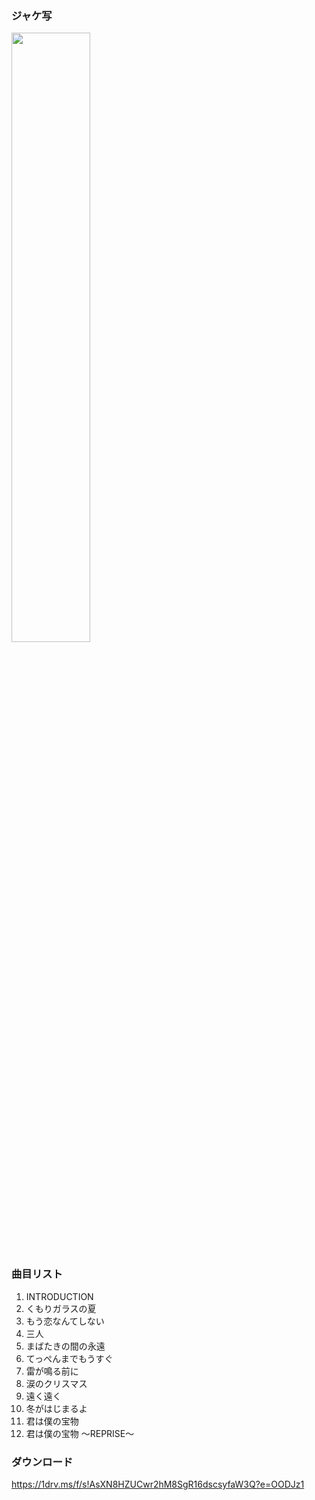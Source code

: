 ### ジャケ写

<div><img src="https://github.com/KawausoJyou/KawausoJyou.github.io/assets/92703641/6d680797-35d5-444c-86f6-51fd1d64a88c" width="50%" height="50%"></div>

### 曲目リスト

1. INTRODUCTION
2. くもりガラスの夏
3. もう恋なんてしない
4. 三人
5. まばたきの間の永遠
6. てっぺんまでもうすぐ
7. 雷が鳴る前に
8. 涙のクリスマス
9. 遠く遠く
10. 冬がはじまるよ
11. 君は僕の宝物
12. 君は僕の宝物 ～REPRISE～

### ダウンロード

https://1drv.ms/f/s!AsXN8HZUCwr2hM8SgR16dscsyfaW3Q?e=OODJz1